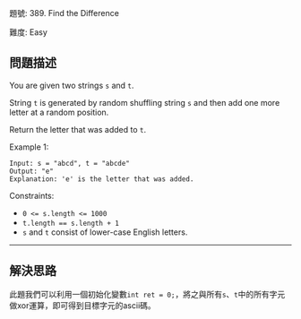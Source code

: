 題號: 389. Find the Difference

難度: Easy

## 問題描述
You are given two strings `s` and `t`.

String `t` is generated by random shuffling string `s` and then add one more letter at a random position.

Return the letter that was added to `t`.

Example 1:

```
Input: s = "abcd", t = "abcde"
Output: "e"
Explanation: 'e' is the letter that was added.
```

Constraints:

- `0 <= s.length <= 1000`
- `t.length == s.length + 1`
- `s` and `t` consist of lower-case English letters.

---
## 解決思路

此題我們可以利用一個初始化變數`int ret = 0;`，將之與所有`s`、`t`中的所有字元做xor運算，即可得到目標字元的ascii碼。
